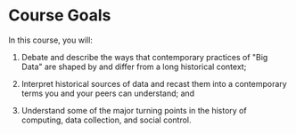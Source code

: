 # Course Goals

In this course, you will:

1. Debate and describe the ways that contemporary practices of "Big Data" are shaped by and differ from a long historical context;

2. Interpret historical sources of data and recast them into a contemporary terms you and your peers can understand; and

3. Understand some of the major turning points in the history of computing, data collection, and social control.
